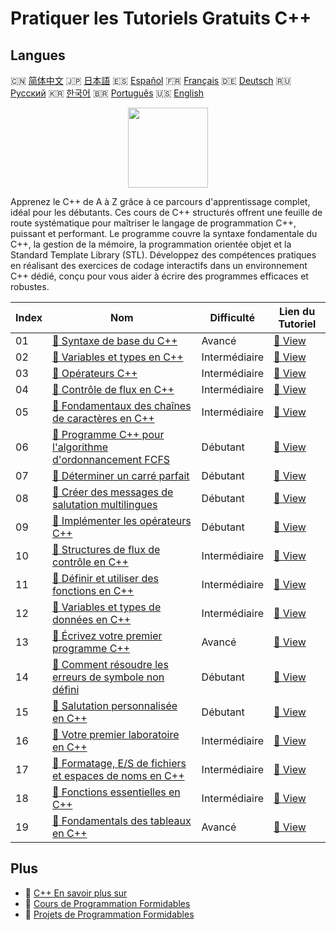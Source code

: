 # Pratiquer les Tutoriels Gratuits C++

## Langues

🇨🇳 [简体中文](README_zh.md) 🇯🇵 [日本語](README_ja.md) 🇪🇸 [Español](README_es.md) 🇫🇷 [Français](README_fr.md) 🇩🇪 [Deutsch](README_de.md) 🇷🇺 [Русский](README_ru.md) 🇰🇷 [한국어](README_ko.md) 🇧🇷 [Português](README_pt.md) 🇺🇸 [English](README.md) 

<div align="center">
<img width="128px" src="https://file.labex.io/path/kjx58efaCNu0.png">
</div>

Apprenez le C++ de A à Z grâce à ce parcours d'apprentissage complet, idéal pour les débutants. Ces cours de C++ structurés offrent une feuille de route systématique pour maîtriser le langage de programmation C++, puissant et performant. Le programme couvre la syntaxe fondamentale du C++, la gestion de la mémoire, la programmation orientée objet et la Standard Template Library (STL). Développez des compétences pratiques en réalisant des exercices de codage interactifs dans un environnement C++ dédié, conçu pour vous aider à écrire des programmes efficaces et robustes.

|   Index | Nom                                                                                                                                         | Difficulté    | Lien du Tutoriel                                                                           |
|---------|---------------------------------------------------------------------------------------------------------------------------------------------|---------------|--------------------------------------------------------------------------------------------|
|      01 | [📖 Syntaxe de base du C++](https://labex.io/fr/tutorials/cpp-basic-syntax-of-c-178534)                                                     | Avancé        | [🔗 View](https://labex.io/fr/tutorials/cpp-basic-syntax-of-c-178534)                      |
|      02 | [📖 Variables et types en C++](https://labex.io/fr/tutorials/cpp-c-variables-and-types-178540)                                              | Intermédiaire | [🔗 View](https://labex.io/fr/tutorials/cpp-c-variables-and-types-178540)                  |
|      03 | [📖 Opérateurs C++](https://labex.io/fr/tutorials/cpp-c-operators-178538)                                                                   | Intermédiaire | [🔗 View](https://labex.io/fr/tutorials/cpp-c-operators-178538)                            |
|      04 | [📖 Contrôle de flux en C++](https://labex.io/fr/tutorials/cpp-c-flow-control-178536)                                                       | Intermédiaire | [🔗 View](https://labex.io/fr/tutorials/cpp-c-flow-control-178536)                         |
|      05 | [📖 Fondamentaux des chaînes de caractères en C++](https://labex.io/fr/tutorials/cpp-c-string-fundamentals-178539)                          | Intermédiaire | [🔗 View](https://labex.io/fr/tutorials/cpp-c-string-fundamentals-178539)                  |
|      06 | [📖 Programme C++ pour l'algorithme d'ordonnancement FCFS](https://labex.io/fr/tutorials/cpp-c-program-for-fcfs-scheduling-algorithm-96161) | Débutant      | [🔗 View](https://labex.io/fr/tutorials/cpp-c-program-for-fcfs-scheduling-algorithm-96161) |
|      07 | [📖 Déterminer un carré parfait](https://labex.io/fr/tutorials/cpp-determine-perfect-square-96130)                                          | Débutant      | [🔗 View](https://labex.io/fr/tutorials/cpp-determine-perfect-square-96130)                |
|      08 | [📖 Créer des messages de salutation multilingues](https://labex.io/fr/tutorials/cpp-craft-multilingual-greeting-messages-446094)           | Débutant      | [🔗 View](https://labex.io/fr/tutorials/cpp-craft-multilingual-greeting-messages-446094)   |
|      09 | [📖 Implémenter les opérateurs C++](https://labex.io/fr/tutorials/cpp-implement-c-operators-446084)                                         | Débutant      | [🔗 View](https://labex.io/fr/tutorials/cpp-implement-c-operators-446084)                  |
|      10 | [📖 Structures de flux de contrôle en C++](https://labex.io/fr/tutorials/cpp-control-flow-structures-in-c-446083)                           | Intermédiaire | [🔗 View](https://labex.io/fr/tutorials/cpp-control-flow-structures-in-c-446083)           |
|      11 | [📖 Définir et utiliser des fonctions en C++](https://labex.io/fr/tutorials/cpp-define-and-use-functions-in-c-446080)                       | Intermédiaire | [🔗 View](https://labex.io/fr/tutorials/cpp-define-and-use-functions-in-c-446080)          |
|      12 | [📖 Variables et types de données en C++](https://labex.io/fr/tutorials/cpp-variables-and-data-types-in-c-446078)                           | Intermédiaire | [🔗 View](https://labex.io/fr/tutorials/cpp-variables-and-data-types-in-c-446078)          |
|      13 | [📖 Écrivez votre premier programme C++](https://labex.io/fr/tutorials/cpp-write-your-first-c-program-446069)                               | Avancé        | [🔗 View](https://labex.io/fr/tutorials/cpp-write-your-first-c-program-446069)             |
|      14 | [📖 Comment résoudre les erreurs de symbole non défini](https://labex.io/fr/tutorials/cpp-how-to-resolve-undefined-symbol-errors-419008)    | Débutant      | [🔗 View](https://labex.io/fr/tutorials/cpp-how-to-resolve-undefined-symbol-errors-419008) |
|      15 | [📖 Salutation personnalisée en C++](https://labex.io/fr/tutorials/cpp-personalized-c-greeting-391809)                                      | Débutant      | [🔗 View](https://labex.io/fr/tutorials/cpp-personalized-c-greeting-391809)                |
|      16 | [📖 Votre premier laboratoire en C++](https://labex.io/fr/tutorials/cpp-your-first-c-lab-391803)                                            | Intermédiaire | [🔗 View](https://labex.io/fr/tutorials/cpp-your-first-c-lab-391803)                       |
|      17 | [📖 Formatage, E/S de fichiers et espaces de noms en C++](https://labex.io/fr/tutorials/cpp-c-formatting-file-io-and-namespace-178541)      | Intermédiaire | [🔗 View](https://labex.io/fr/tutorials/cpp-c-formatting-file-io-and-namespace-178541)     |
|      18 | [📖 Fonctions essentielles en C++](https://labex.io/fr/tutorials/cpp-c-function-essentials-178537)                                          | Intermédiaire | [🔗 View](https://labex.io/fr/tutorials/cpp-c-function-essentials-178537)                  |
|      19 | [📖 Fondamentals des tableaux en C++](https://labex.io/fr/tutorials/cpp-c-arrays-fundamentals-178535)                                       | Avancé        | [🔗 View](https://labex.io/fr/tutorials/cpp-c-arrays-fundamentals-178535)                  |

## Plus

- 🔗 [C++ En savoir plus sur](https://labex.io/fr/skilltrees/cpp)
- 🔗 [Cours de Programmation Formidables](https://github.com/labex-labs/awesome-programming-courses)
- 🔗 [Projets de Programmation Formidables](https://github.com/labex-labs/awesome-programming-projects)

